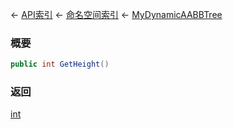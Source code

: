 ← [API索引](Api-Index) ← [命名空间索引](Namespace-Index) ← [MyDynamicAABBTree](VRageMath.MyDynamicAABBTree)

### 概要

```csharp
public int GetHeight()
```

### 返回

[int](https://docs.microsoft.com/en-us/dotnet/api/System.Int32?view=netframework-4.6)

